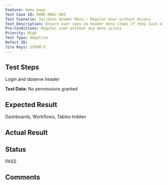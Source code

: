 ```yaml
---
Feature: Home page
Test Case ID: HOME-RBAC-003
Test Scenario: Validate Header Menu – Regular User without Access
Test Description: Ensure user sees no header menu items if they lack all access
Pre-Conditions: Regular user without any menu access
Priority: High
Test Type: Negative
Defect ID: 
Jira Keys: SCRUM-6
---
```


## Test Steps
Login and observe header

**Test Data:** No permissions granted

## Expected Result
Dashboards, Workflows, Tables hidden

## Actual Result


## Status
PASS

## Comments

